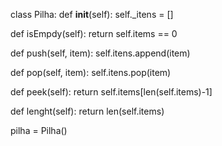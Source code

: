 class Pilha:
  def __init__(self):
    self._itens = []
    
  def isEmpdy(self):
        return self.items == 0

  def push(self, item):
    self.itens.append(item)
    
  def pop(self, item):
    self.itens.pop(item)
    
  def peek(self):
    return self.items[len(self.items)-1]

  def lenght(self):
    return len(self.items)

pilha = Pilha()

